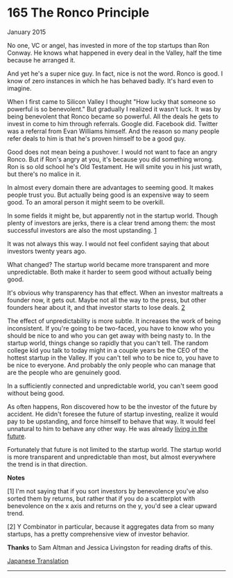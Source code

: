 # 165 The Ronco Principle


  
 
  
 January 2015   
  
 No one, VC or angel, has invested in more of the top startups than Ron Conway. He knows what happened in every deal in the Valley, half the time because he arranged it.   
  
 And yet he's a super nice guy. In fact, nice is not the word. Ronco is good. I know of zero instances in which he has behaved badly. It's hard even to imagine.   
  
 When I first came to Silicon Valley I thought "How lucky that someone so powerful is so benevolent." But gradually I realized it wasn't luck. It was by being benevolent that Ronco became so powerful. All the deals he gets to invest in come to him through referrals. Google did. Facebook did. Twitter was a referral from Evan Williams himself. And the reason so many people refer deals to him is that he's proven himself to be a good guy.   
  
 Good does not mean being a pushover. I would not want to face an angry Ronco. But if Ron's angry at you, it's because you did something wrong. Ron is so old school he's Old Testament. He will smite you in his just wrath, but there's no malice in it.   
  
 In almost every domain there are advantages to seeming good. It makes people trust you. But actually being good is an expensive way to seem good. To an amoral person it might seem to be overkill.   
  
 In some fields it might be, but apparently not in the startup world. Though plenty of investors are jerks, there is a clear trend among them: the most successful investors are also the most upstanding. [1](#the_ronco_principle_note1)   
  
 It was not always this way. I would not feel confident saying that about investors twenty years ago.   
  
 What changed? The startup world became more transparent and more unpredictable. Both make it harder to seem good without actually being good.   
  
 It's obvious why transparency has that effect. When an investor maltreats a founder now, it gets out. Maybe not all the way to the press, but other founders hear about it, and that investor starts to lose deals. [2](#the_ronco_principle_note2)   
  
 The effect of unpredictability is more subtle. It increases the work of being inconsistent. If you're going to be two-faced, you have to know who you should be nice to and who you can get away with being nasty to. In the startup world, things change so rapidly that you can't tell. The random college kid you talk to today might in a couple years be the CEO of the hottest startup in the Valley. If you can't tell who to be nice to, you have to be nice to everyone. And probably the only people who can manage that are the people who are genuinely good.   
  
 In a sufficiently connected and unpredictable world, you can't seem good without being good.   
  
 As often happens, Ron discovered how to be the investor of the future by accident. He didn't foresee the future of startup investing, realize it would pay to be upstanding, and force himself to behave that way. It would feel unnatural to him to behave any other way. He was already [living in the future](startupideas.html).   
  
 Fortunately that future is not limited to the startup world. The startup world is more transparent and unpredictable than most, but almost everywhere the trend is in that direction.   
  
 
  
 
  
 
  
 
  
 
  
 
  
 
  
 
  
  **Notes**   
  
 <a name=the_ronco_principle_note1>[1]</a> I'm not saying that if you sort investors by benevolence you've also sorted them by returns, but rather that if you do a scatterplot with benevolence on the x axis and returns on the y, you'd see a clear upward trend.   
  
 <a name=the_ronco_principle_note2>[2]</a> Y Combinator in particular, because it aggregates data from so many startups, has a pretty comprehensive view of investor behavior.   
  
 **Thanks** to Sam Altman and Jessica Livingston for reading drafts of this.   
  
 
  
 
  
 
  
 [Japanese Translation](https://note.com/tokyojack/n/nad5412419026)   
  
 
  
 
  
 
  
 

 
* * *
 

 

